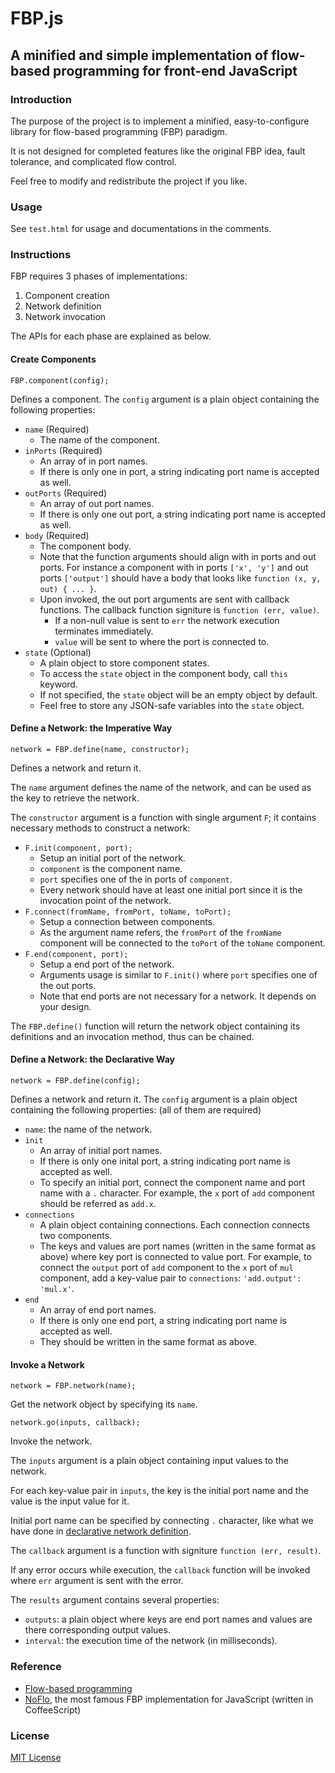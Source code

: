FBP.js
======

A minified and simple implementation of flow-based programming for front-end JavaScript
---------------------------------------------------------------------------------------

### Introduction

The purpose of the project is to implement a minified, easy-to-configure library for flow-based programming \(FBP\) paradigm.

It is not designed for completed features like the original FBP idea, fault tolerance, and complicated flow control.

Feel free to modify and redistribute the project if you like.

### Usage

See `test.html` for usage and documentations in the comments.

### Instructions

FBP requires 3 phases of implementations:

1. Component creation
2. Network definition
3. Network invocation

The APIs for each phase are explained as below.

#### Create Components

`FBP.component(config);`

Defines a component.
The `config` argument is a plain object containing the following properties:

* `name` \(Required\)
  * The name of the component.
* `inPorts` \(Required\)
  * An array of in port names.
  * If there is only one in port, a string indicating port name is accepted as well.
* `outPorts` \(Required\)
  * An array of out port names.
  * If there is only one out port, a string indicating port name is accepted as well.
* `body` \(Required\)
  * The component body.
  * Note that the function arguments should align with in ports and out ports. For instance a component with in ports `['x', 'y']` and out ports `['output']` should have a body that looks like `function (x, y, out) { ... }`.
  * Upon invoked, the out port arguments are sent with callback functions. The callback function signiture is `function (err, value)`.
    * If a non-null value is sent to `err` the network execution terminates immediately.
    * `value` will be sent to where the port is connected to.
* `state` \(Optional\)
  * A plain object to store component states.
  * To access the `state` object in the component body, call `this` keyword.
  * If not specified, the `state` object will be an empty object by default.
  * Feel free to store any JSON-safe variables into the `state` object.

#### Define a Network: the Imperative Way

`network = FBP.define(name, constructor);`

Defines a network and return it.

The `name` argument defines the name of the network, and can be used as the key to retrieve the network.

The `constructor` argument is a function with single argument `F`; it contains necessary methods to construct a network:

* `F.init(component, port);`
  * Setup an initial port of the network.
  * `component` is the component name.
  * `port` specifies one of the in ports of `component`.
  * Every network should have at least one initial port since it is the invocation point of the network.
* `F.connect(fromName, fromPort, toName, toPort);`
  * Setup a connection between components.
  * As the argument name refers, the `fromPort` of the `fromName` component will be connected to the `toPort` of the `toName` component.
* `F.end(component, port);`
  * Setup a end port of the network.
  * Arguments usage is similar to `F.init()` where `port` specifies one of the out ports.
  * Note that end ports are not necessary for a network. It depends on your design.

The `FBP.define()` function will return the network object containing its definitions and an invocation method, thus can be chained.

#### Define a Network: the Declarative Way

`network = FBP.define(config);`

Defines a network and return it.
The `config` argument is a plain object containing the following properties: \(all of them are required\)

* `name`: the name of the network.
* `init`
  * An array of initial port names.
  * If there is only one inital port, a string indicating port name is accepted as well.
  * To specify an initial port, connect the component name and port name with a `.` character.
  For example, the `x` port of `add` component should be referred as `add.x`.
* `connections`
  * A plain object containing connections. Each connection connects two components.
  * The keys and values are port names \(written in the same format as above\) where key port is connected to value port.
  For example, to connect the `output` port of `add` component to the `x` port of `mul` component, add a key-value pair to `connections`: `'add.output': 'mul.x'`.
* `end`
  * An array of end port names.
  * If there is only one end port, a string indicating port name is accepted as well.
  * They should be written in the same format as above.

#### Invoke a Network

`network = FBP.network(name);`

Get the network object by specifying its `name`.

`network.go(inputs, callback);`

Invoke the network.

The `inputs` argument is a plain object containing input values to the network.

For each key-value pair in `inputs`, the key is the initial port name and the value is the input value for it.

Initial port name can be specified by connecting `.` character, like what we have done in [declarative network definition](#define-a-network-the-declarative-way).

The `callback` argument is a function with signiture `function (err, result)`.

If any error occurs while execution, the `callback` function will be invoked where `err` argument is sent with the error.

The `results` argument contains several properties:
* `outputs`: a plain object where keys are end port names and values are there corresponding output values.
* `interval`: the execution time of the network \(in milliseconds\).

### Reference

* [Flow-based programming](http://en.wikipedia.org/wiki/Flow-based_programming)
* [NoFlo](http://noflojs.org), the most famous FBP implementation for JavaScript \(written in CoffeeScript\)

### License

[MIT License](http://opensource.org/licenses/MIT)
